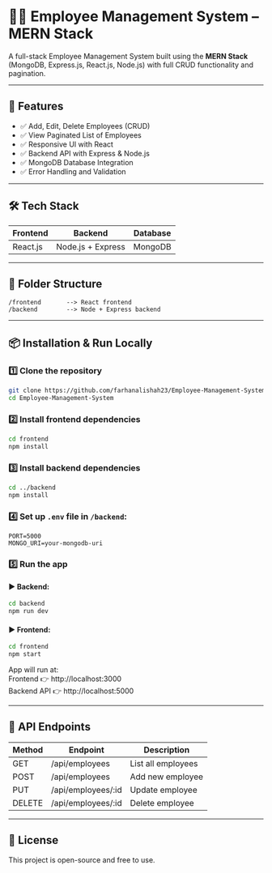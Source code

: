 # 🧑‍💼 Employee Management System – MERN Stack

A full-stack Employee Management System built using the **MERN Stack** (MongoDB, Express.js, React.js, Node.js) with full CRUD functionality and pagination.

---

## 🚀 Features

- ✅ Add, Edit, Delete Employees (CRUD)
- ✅ View Paginated List of Employees
- ✅ Responsive UI with React
- ✅ Backend API with Express & Node.js
- ✅ MongoDB Database Integration
- ✅ Error Handling and Validation

---

## 🛠️ Tech Stack

| Frontend | Backend         | Database |
|----------|------------------|----------|
| React.js | Node.js + Express | MongoDB  |

---

## 📂 Folder Structure

```
/frontend       --> React frontend
/backend        --> Node + Express backend
```

---

## 📦 Installation & Run Locally

### 1️⃣ Clone the repository

```bash
git clone https://github.com/farhanalishah23/Employee-Management-System.git
cd Employee-Management-System
```

### 2️⃣ Install frontend dependencies

```bash
cd frontend
npm install
```

### 3️⃣ Install backend dependencies

```bash
cd ../backend
npm install
```

### 4️⃣ Set up `.env` file in `/backend`:

```env
PORT=5000
MONGO_URI=your-mongodb-uri
```

### 5️⃣ Run the app

#### ▶️ Backend:
```bash
cd backend
npm run dev
```

#### ▶️ Frontend:
```bash
cd frontend
npm start
```

App will run at:  
Frontend 👉 http://localhost:3000  
Backend API 👉 http://localhost:5000

---

## 🧪 API Endpoints

| Method | Endpoint             | Description        |
|--------|----------------------|--------------------|
| GET    | /api/employees       | List all employees |
| POST   | /api/employees       | Add new employee   |
| PUT    | /api/employees/:id   | Update employee    |
| DELETE | /api/employees/:id   | Delete employee    |

---

## 📄 License

This project is open-source and free to use.


